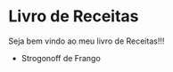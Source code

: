 <h1>Livro de Receitas</h1>

Seja bem vindo ao meu livro de Receitas!!!

<ul>
    <li>Strogonoff de Frango</li>
</ul>
